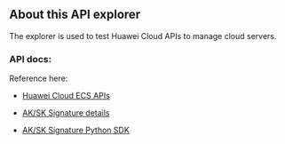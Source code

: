 ## About this API explorer

The explorer is used to test Huawei Cloud APIs to manage cloud servers.



### API docs:

Reference here:

- [Huawei Cloud ECS APIs](https://support.huaweicloud.com/api-ecs/zh-cn_topic_0020212668.html)

- [AK/SK Signature details](https://support.huaweicloud.com/devg-apisign/api-sign-algorithm.html)

- [AK/SK Signature Python SDK](https://support.huaweicloud.com/devg-apisign/api-sign-sdk-python.html)